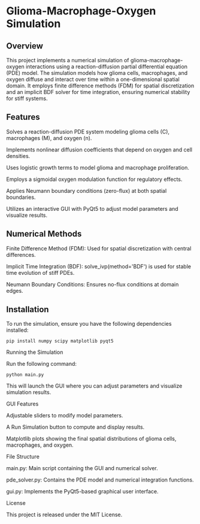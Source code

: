 # Glioma-Macrophage-Oxygen Simulation

## Overview

This project implements a numerical simulation of glioma-macrophage-oxygen interactions using a reaction-diffusion partial differential equation (PDE) model. The simulation models how glioma cells, macrophages, and oxygen diffuse and interact over time within a one-dimensional spatial domain. It employs finite difference methods (FDM) for spatial discretization and an implicit BDF solver for time integration, ensuring numerical stability for stiff systems.

## Features

Solves a reaction-diffusion PDE system modeling glioma cells (C), macrophages (M), and oxygen (n).

Implements nonlinear diffusion coefficients that depend on oxygen and cell densities.

Uses logistic growth terms to model glioma and macrophage proliferation.

Employs a sigmoidal oxygen modulation function for regulatory effects.

Applies Neumann boundary conditions (zero-flux) at both spatial boundaries.

Utilizes an interactive GUI with PyQt5 to adjust model parameters and visualize results.

## Numerical Methods

Finite Difference Method (FDM): Used for spatial discretization with central differences.

Implicit Time Integration (BDF): solve_ivp(method='BDF') is used for stable time evolution of stiff PDEs.

Neumann Boundary Conditions: Ensures no-flux conditions at domain edges.

## Installation

To run the simulation, ensure you have the following dependencies installed:
```
pip install numpy scipy matplotlib pyqt5
```

Running the Simulation

Run the following command:

```
python main.py
```


This will launch the GUI where you can adjust parameters and visualize simulation results.

GUI Features

Adjustable sliders to modify model parameters.

A Run Simulation button to compute and display results.

Matplotlib plots showing the final spatial distributions of glioma cells, macrophages, and oxygen.

File Structure

main.py: Main script containing the GUI and numerical solver.

pde_solver.py: Contains the PDE model and numerical integration functions.

gui.py: Implements the PyQt5-based graphical user interface.

License

This project is released under the MIT License.
